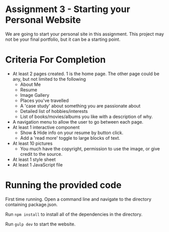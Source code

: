# Assignment 3 - Starting your Personal Website

We are going to start your personal site in this assignment.  This project may not be your final portfolio, but it can be a starting point.  


# Criteria For Completion
- At least 2 pages created. 1 is the home page. The other page could be any, but not limited to the following
    - About Me
    - Resume
    - Image Gallery
    - Places you've travelled
    - A 'case study' about something you are passionate about
    - Detailed list of hobbies/interests
    - List of books/movies/albums you like with a description of why.
- A navigation menu to allow the user to go between each page.
- At least 1 interactive component
    - Show & Hide info on your resume by button click.
    - Add a 'read more' toggle to large blocks of text.
- At least 10 pictures
    - You much have the copyright, permission to use the image, or give credit to the source.
- At least 1 style sheet
- At least 1 JavaScript file

# Running the provided code

First time running. Open a command line and navigate to the directory containing package.json.

Run `npm install` to install all of the dependencies in the directory.

Run `gulp dev` to start the website.


